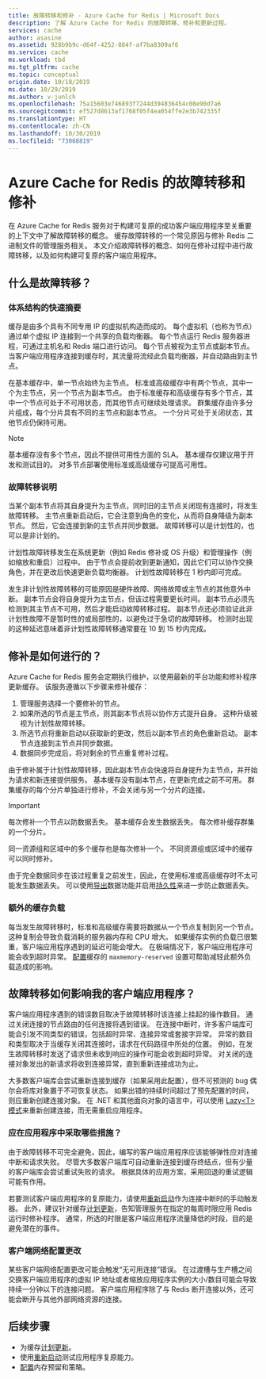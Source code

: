 ```yaml
---
title: 故障转移和修补 - Azure Cache for Redis | Microsoft Docs
description: 了解 Azure Cache for Redis 的故障转移、修补和更新过程。
services: cache
author: asasine
ms.assetid: 928b9b9c-d64f-4252-884f-af7ba8309af6
ms.service: cache
ms.workload: tbd
ms.tgt_pltfrm: cache
ms.topic: conceptual
origin.date: 10/18/2019
ms.date: 10/29/2019
ms.author: v-junlch
ms.openlocfilehash: 75a15603e746893f7244d394836454c08e90d7a6
ms.sourcegitcommit: ef527d8613af1768f05f4ea054ffe2e3b742335f
ms.translationtype: HT
ms.contentlocale: zh-CN
ms.lasthandoff: 10/30/2019
ms.locfileid: "73068819"
---
```

# <a name="failover-and-patching-for-azure-cache-for-redis"></a>Azure Cache for Redis 的故障转移和修补

在 Azure Cache for Redis 服务对于构建可复原的成功客户端应用程序至关重要的上下文中了解故障转移的概念。 缓存故障转移的一个常见原因与修补 Redis 二进制文件的管理服务相关。 本文介绍故障转移的概念、如何在修补过程中进行故障转移，以及如何构建可复原的客户端应用程序。

## <a name="what-is-a-failover"></a>什么是故障转移？

### <a name="a-quick-summary-of-our-architecture"></a>体系结构的快速摘要

缓存是由多个具有不同专用 IP 的虚拟机构造而成的。 每个虚拟机（也称为节点）通过单个虚拟 IP 连接到一个共享的负载均衡器。 每个节点运行 Redis 服务器进程，可通过主机名和 Redis 端口进行访问。 每个节点被视为主节点或副本节点。 当客户端应用程序连接到缓存时，其流量将流经此负载均衡器，并自动路由到主节点。

在基本缓存中，单一节点始终为主节点。 标准或高级缓存中有两个节点，其中一个为主节点，另一个节点为副本节点。 由于标准缓存和高级缓存有多个节点，其中一个节点可处于不可用状态，而其他节点可继续处理请求。 群集缓存由许多分片组成，每个分片具有不同的主节点和副本节点。 一个分片可处于关闭状态，其他节点仍保持可用。

> [!NOTE]
> 基本缓存没有多个节点，因此不提供可用性方面的 SLA。 基本缓存仅建议用于开发和测试目的。 对多节点部署使用标准或高级缓存可提高可用性。

### <a name="a-failover-explained"></a>故障转移说明

当某个副本节点将其自身提升为主节点，同时旧的主节点关闭现有连接时，将发生故障转移。 主节点重新启动后，它会注意到角色的变化，从而将自身降级为副本节点。 然后，它会连接到新的主节点并同步数据。 故障转移可以是计划性的，也可以是非计划的。

计划性故障转移发生在系统更新（例如 Redis 修补或 OS 升级）和管理操作（例如缩放和重启）过程中。 由于节点会提前收到更新通知，因此它们可以协作交换角色，并在更改后快速更新负载均衡器。 计划性故障转移在 1 秒内即可完成。

发生非计划性故障转移的可能原因是硬件故障、网络故障或主节点的其他意外中断。 副本节点会将自身提升为主节点，但该过程需要更长时间。 副本节点必须先检测到其主节点不可用，然后才能启动故障转移过程。 副本节点还必须验证此非计划性故障不是暂时性的或局部性的，以避免过于急切的故障转移。 检测时出现的这种延迟意味着非计划性故障转移通常要在 10 到 15 秒内完成。

## <a name="how-does-patching-occur"></a>修补是如何进行的？

Azure Cache for Redis 服务会定期执行维护，以使用最新的平台功能和修补程序更新缓存。 该服务遵循以下步骤来修补缓存：

1. 管理服务选择一个要修补的节点。
1. 如果所选的节点是主节点，则其副本节点将以协作方式提升自身。 这种升级被视为计划性故障转移。
1. 所选节点将重新启动以获取新的更改，然后以副本节点的角色重新启动。 副本节点连接到主节点并同步数据。
1. 数据同步完成后，将对剩余的节点重复修补过程。

由于修补属于计划性故障转移，因此副本节点会快速将自身提升为主节点，并开始为请求和新连接提供服务。 基本缓存没有副本节点，在更新完成之前不可用。 群集缓存的每个分片单独进行修补，不会关闭与另一个分片的连接。

> [!IMPORTANT]
> 每次修补一个节点以防数据丢失。 基本缓存会发生数据丢失。 每次修补缓存群集的一个分片。

同一资源组和区域中的多个缓存也是每次修补一个。  不同资源组或区域中的缓存可以同时修补。

由于完全数据同步在该过程重复之前发生，因此，在使用标准或高级缓存时不太可能发生数据丢失。 可以使用[导出](cache-how-to-import-export-data.md#export)数据功能并启用[持久性](cache-how-to-premium-persistence.md)来进一步防止数据丢失。

### <a name="additional-cache-load"></a>额外的缓存负载

每当发生故障转移时，标准和高级缓存需要将数据从一个节点复制到另一个节点。 这种复制会导致负载消耗的服务器内存和 CPU 增大。 如果缓存实例的负载已很繁重，客户端应用程序遇到的延迟可能会增大。 在极端情况下，客户端应用程序可能会收到超时异常。 [配置](cache-configure.md#memory-policies)缓存的 `maxmemory-reserved` 设置可帮助减轻此额外负载造成的影响。

## <a name="how-does-a-failover-impact-my-client-application"></a>故障转移如何影响我的客户端应用程序？

客户端应用程序遇到的错误数目取决于故障转移时该连接上挂起的操作数目。 通过关闭连接的节点路由的任何连接将遇到错误。 在连接中断时，许多客户端库可能会引发不同类型的错误，包括超时异常、连接异常或套接字异常。 异常的数目和类型取决于当缓存关闭其连接时，请求在代码路径中所处的位置。 例如，在发生故障转移时发送了请求但未收到响应的操作可能会收到超时异常。 对关闭的连接对象发出的新请求将收到连接异常，直到重新连接成功为止。

大多数客户端库会尝试重新连接到缓存（如果采用此配置），但不可预测的 bug 偶尔会将库对象置于不可恢复状态。 如果出错的持续时间超过了预先配置的时间，则应重新创建连接对象。 在 .NET 和其他面向对象的语言中，可以使用 [Lazy\<T\> 模式](https://gist.github.com/JonCole/925630df72be1351b21440625ff2671f#reconnecting-with-lazyt-pattern)来重新创建连接，而无需重启应用程序。

### <a name="what-should-i-do-in-my-application"></a>应在应用程序中采取哪些措施？

由于故障转移不可完全避免，因此，编写的客户端应用程序应该能够弹性应对连接中断和请求失败。 尽管大多数客户端库可自动重新连接到缓存终结点，但有少量的客户端库会尝试重试失败的请求。 根据具体的应用方案，采用回退的重试逻辑可能有作用。

若要测试客户端应用程序的复原能力，请使用[重新启动](cache-administration.md#reboot)作为连接中断时的手动触发器。 此外，建议针对缓存[计划更新](cache-administration.md#schedule-updates)，告知管理服务在指定的每周时限应用 Redis 运行时修补程序。 通常，所选的时限是客户端应用程序流量降低的时段，目的是避免潜在的事件。

### <a name="client-network-configuration-changes"></a>客户端网络配置更改

某些客户端网络配置更改可能会触发“无可用连接”错误。  在过渡槽与生产槽之间交换客户端应用程序的虚拟 IP 地址或者缩放应用程序实例的大小/数目可能会导致持续一分钟以下的连接问题。 客户端应用程序除了与 Redis 断开连接以外，还可能会断开与其他外部网络资源的连接。

## <a name="next-steps"></a>后续步骤

- 为缓存[计划更新](cache-administration.md#schedule-updates)。
- 使用[重新启动](cache-administration.md#reboot)测试应用程序复原能力。
- [配置](cache-configure.md#memory-policies)内存预留和策略。

